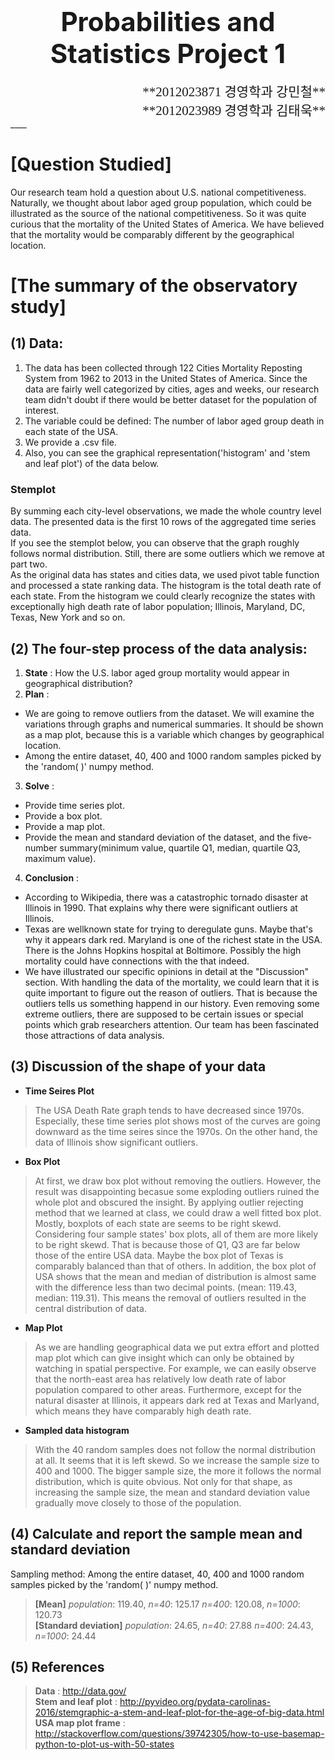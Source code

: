 # <div style="text-align: center;font-size: 1.5em;">Probabilities and Statistics Project 1
<div style="text-align: right"><span style="font-family: times new roman; font-size: 1.5em;">
**2012023871 경영학과 강민철**<br>
**2012023989 경영학과 김태욱**</span></div>
____

# [Question Studied]

Our research team hold a question about U.S. national competitiveness. Naturally, we thought about labor aged group population, which could be illustrated as the source of the national competitiveness. So it was quite curious that the mortality of the United States of America. We have believed that the mortality would be comparably different by the geographical location.

# [The summary of the observatory study]
## (1) Data: 
1. The data has been collected through 122 Cities Mortality Reposting System from 1962 to 2013 in the United States of America. Since the data are fairly well categorized by cities, ages and weeks, our research team didn't doubt if there would be better dataset for the population of interest.
2. The variable could be defined: The number of labor aged group death in each state of the USA.
3. We provide a .csv file.
4. Also, you can see the graphical representation('histogram' and 'stem and leaf plot') of the data below.

### Stemplot
By summing each city-level observations, we made the whole country level data. The presented data is the first 10 rows of the aggregated time series data.<br>
If you see the stemplot below, you can observe that the graph roughly follows normal distribution. Still, there are some outliers which we remove at part two. <br>
As the original data has states and cities data, we used pivot table function and processed a state ranking data. The histogram is the total death rate of each state. From the histogram we could clearly recognize the states with exceptionally high death rate of labor population; Illinois, Maryland, DC, Texas, New York and so on. 

## (2) The four-step process of the data analysis:
1. **State** : How the U.S. labor aged group mortality would appear in geographical distribution?
2. **Plan** :
  + We are going to remove outliers from the dataset. We will examine the variations through graphs and numerical summaries. It should be shown as a map plot, because this is a variable which changes by geographical location.
  + Among the entire dataset, 40, 400 and 1000 random samples picked by the 'random( )' numpy method.
3. **Solve** :
  + Provide time series plot.
  + Provide a box plot.
  + Provide a map plot.
  + Provide the mean and standard deviation of the dataset, and the five-number summary(minimum value, quartile Q1, median, quartile Q3, maximum value).
4. **Conclusion** :
  + According to Wikipedia, there was a catastrophic tornado disaster at Illinois in 1990. That explains why there were significant outliers at Illinois.
  + Texas are wellknown state for trying to deregulate guns. Maybe that's why it appears dark red. Maryland is one of the richest state in the USA. There is the Johns Hopkins hospital at Boltimore. Possibly the high mortality could have connections with the that indeed.
  + We have illustrated our specific opinions in detail at the "Discussion" section. With handling the data of the mortality, we could learn that it is quite important to figure out the reason of outliers. That is because the outliers tells us something happend in our history. Even removing some extreme outliers, there are supposed to be certain issues or special points which grab researchers attention. Our team has been fascinated those attractions of data analysis.
  
  ## (3) Discussion of the shape of your data

+ **Time Seires Plot**
> The USA Death Rate graph tends to have decreased since 1970s. Especially, these time series plot shows most of the curves are going downward as the time seires since the 1970s. On the other hand, the data of Illinois show significant outliers. 
+ **Box Plot**
> At first, we draw box plot without removing the outliers. However, the result was disappointing becasue some exploding outliers ruined the whole plot and obscured the insight. By applying outlier rejecting method that we learned at class, we could draw a well fitted box plot. <br>Mostly, boxplots of each state are seems to be right skewd. Considering four sample states' box plots, all of them are more likely to be right skewd. That is because those of Q1, Q3 are far below those of the entire USA data. Maybe the box plot of Texas is comparably balanced than that of others. In addition, the box plot of USA shows that the mean and median of distribution is almost same with the difference less than two decimal points. (mean: 119.43, median: 119.31). This means the removal of outliers resulted in the central distribution of data. 
+ **Map Plot**
>As we are handling geographical data we put extra effort and plotted map plot which can give insight which can only be obtained by watching in spatial perspective. For example, we can easily observe that the north-east area has relatively low death rate of labor population compared to other areas. Furthermore, except for the natural disaster at Illinois, it appears dark red at Texas and Marlyand, which means they have comparably high death rate. 
+ **Sampled data histogram**
> With the 40 random samples does not follow the normal distribution at all. It seems that it is left skewd. So we increase the sample size to 400 and 1000. The bigger sample size, the more it follows the normal distribution, which is quite obvious. Not only for that shape, as increasing the sample size, the mean and standard deviation value gradually move closely to those of the population. 

## (4) Calculate and report the sample mean and standard deviation
Sampling method: Among the entire dataset, 40, 400 and 1000 random samples picked by the 'random( )' numpy method.<br>
>**[Mean]** _population_: 119.40, _n=40_: 125.17 _n=400_: 120.08, _n=1000_: 120.73
<br>**[Standard deviation]** _population_: 24.65, _n=40_: 27.88 _n=400_: 24.43, _n=1000_: 24.44

## (5) References

>**Data** : http://data.gov/ <br>
>**Stem and leaf plot** : http://pyvideo.org/pydata-carolinas-2016/stemgraphic-a-stem-and-leaf-plot-for-the-age-of-big-data.html <br>
>**USA map plot frame** : http://stackoverflow.com/questions/39742305/how-to-use-basemap-python-to-plot-us-with-50-states<br>
